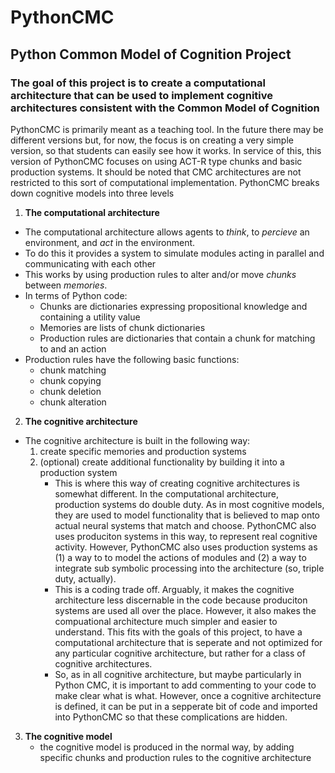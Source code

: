 # PythonCMC
## Python Common Model of Cognition Project
### The goal of this project is to create a computational architecture that can be used to implement cognitive architectures consistent with the Common Model of Cognition
PythonCMC is primarily meant as a teaching tool. In the future there may be different versions but, for now, the focus is on creating a very simple version, so that students can easily see how it works. In service of this, this version of PythonCMC focuses on using ACT-R type chunks and basic production systems. It should be noted that CMC architectures are not restricted to this sort of computational implementation.
PythonCMC breaks down cognitive models into three levels
1. **The computational architecture**
  * The computational architecture allows agents to *think*, to *percieve* an environment, and *act* in the environment.
  * To do this it provides a system to simulate modules acting in parallel and communicating with each other
  * This works by using production rules to alter and/or move *chunks* between *memories*.
  * In terms of Python code:
    * Chunks are dictionaries expressing propositional knowledge and containing a utility value
    * Memories are lists of chunk dictionaries
    * Production rules are dictionaries that contain a chunk for matching to and an action
  * Production rules have the following basic functions:
    * chunk matching
    * chunk copying
    * chunk deletion
    * chunk alteration
2. **The cognitive architecture**
  * The cognitive architecture is built in the following way:
    1. create specific memories and production systems
    2. (optional) create additional functionality by building it into a production system
       * This is where this way of creating cognitive architectures is somewhat different. In the computational architecture, production systems do double duty. As in most cognitive models, they are used to model functionality that is believed to map onto actual neural systems that match and choose. PythonCMC also uses produciton systems in this way, to represent real cognitive activity. However, PythonCMC also uses production systems as (1) a way to to model the actions of modules and (2) a way to integrate sub symbolic processing into the architecture (so, triple duty, actually).
       * This is a coding trade off. Arguably, it makes the cognitive architecture less discernable in the code because produciton systems are used all over the place. However, it also makes the compuational architecture much simpler and easier to understand. This fits with the goals of this project, to have a computational architecture that is seperate and not optimized for any particular cognitive architecture, but rather for a class of cognitive architectures.
       * So, as in all cognitive architecture, but maybe particularly in Python CMC, it is important to add commenting to your code to make clear what is what. However, once a cognitive architecture is defined, it can be put in a sepperate bit of code and imported into PythonCMC so that these complications are hidden. 
3. **The cognitive model**
   * the cognitive model is produced in the normal way, by adding specific chunks and production rules to the cognitive architecture
